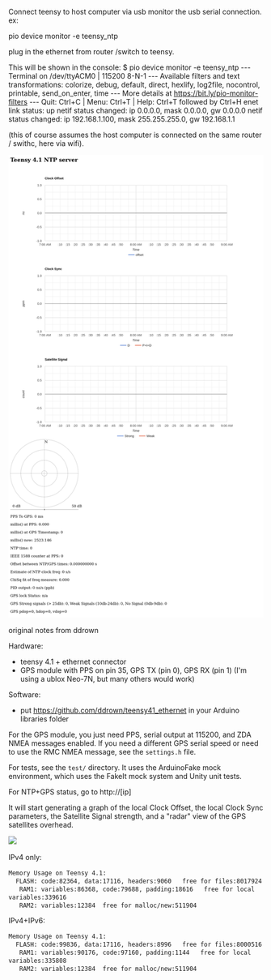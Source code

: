Connect teensy to host computer via usb
monitor the usb serial connection.
ex:

pio device monitor -e teensy_ntp

plug in the ethernet from router /switch to teensy.

This will be shown in the console:
$ pio device monitor -e teensy_ntp
--- Terminal on /dev/ttyACM0 | 115200 8-N-1
--- Available filters and text transformations: colorize, debug, default, direct, hexlify, log2file, nocontrol, printable, send_on_enter, time
--- More details at https://bit.ly/pio-monitor-filters
--- Quit: Ctrl+C | Menu: Ctrl+T | Help: Ctrl+T followed by Ctrl+H
enet link status: up
netif status changed: ip 0.0.0.0, mask 0.0.0.0, gw 0.0.0.0
netif status changed: ip 192.168.1.100, mask 255.255.255.0, gw 192.168.1.1

(this of course assumes the host computer is connected on the same router / swithc, here via wifi).

![screenshot_no GPS](img/teensy_NTP_server_browser_screenshot.png)



original notes from ddrown

Hardware:
* teensy 4.1 + ethernet connector
* GPS module with PPS on pin 35, GPS TX (pin 0), GPS RX (pin 1) (I'm using a ublox Neo-7N, but many others would work)

Software:
* put https://github.com/ddrown/teensy41_ethernet in your Arduino libraries folder

For the GPS module, you just need PPS, serial output at 115200, and ZDA NMEA messages enabled.  If you need a different GPS serial speed or need to use the RMC NMEA message, see the `settings.h` file.

For tests, see the `test/` directory.  It uses the ArduinoFake mock environment, which uses the FakeIt mock system and Unity unit tests.

For NTP+GPS status, go to http://[ip]

It will start generating a graph of the local Clock Offset, the local Clock Sync parameters, the Satellite Signal strength, and a "radar" view of the GPS satellites overhead.

![](https://raw.githubusercontent.com/wiki/ddrown/teensy-ntp/graph1.png)

IPv4 only:
```
Memory Usage on Teensy 4.1:
  FLASH: code:82364, data:17116, headers:9060   free for files:8017924
   RAM1: variables:86368, code:79688, padding:18616   free for local variables:339616
   RAM2: variables:12384  free for malloc/new:511904
```

IPv4+IPv6:
```
Memory Usage on Teensy 4.1:
  FLASH: code:99836, data:17116, headers:8996   free for files:8000516
   RAM1: variables:90176, code:97160, padding:1144   free for local variables:335808
   RAM2: variables:12384  free for malloc/new:511904
```
